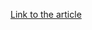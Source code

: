 [Link to the article](https://www.netskope.com/blog/squirrelwaffle-new-malware-loader-delivering-cobalt-strike-and-qakbot)

